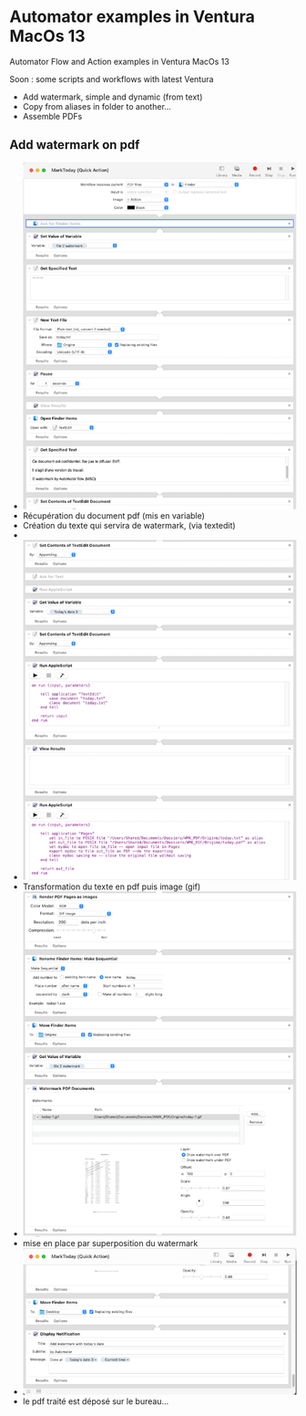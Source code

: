# Automator examples in Ventura MacOs 13
 Automator Flow and Action examples in Ventura MacOs 13

Soon : some scripts and workflows with latest Ventura

- Add watermark, simple and dynamic (from text)
- Copy from aliases in folder to another…
- Assemble PDFs

## Add watermark on pdf

- ![screenshot 1](screenshots/MarkToDay-1.png)
- Récupération du document pdf (mis en variable)
- Création du texte qui servira de watermark, (via textedit)
- 
- ![screenshot 2](screenshots/MarkToDay-2.png)
- Transformation du texte en pdf puis image (gif)
- ![screenshot 3](screenshots/MarkToDay-3.png)
- mise en place par superposition du watermark
- ![screenshot 4](screenshots/MarkToDay-4.png)
- le pdf traité est déposé sur le bureau…